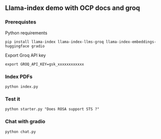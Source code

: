 ## Llama-index demo with OCP docs and groq

### Prerequistes

Python requirements

```shell
pip install llama-index llama-index-llms-groq llama-index-embeddings-huggingface gradio
```

Export Groq API key

```shell
export GROQ_API_KEY=gsk_xxxxxxxxxxxx
```

### Index PDFs

```shell
python index.py
```

### Test it

```shell
python starter.py "Does ROSA support STS ?"
```

### Chat with gradio

```shell
python chat.py
```
